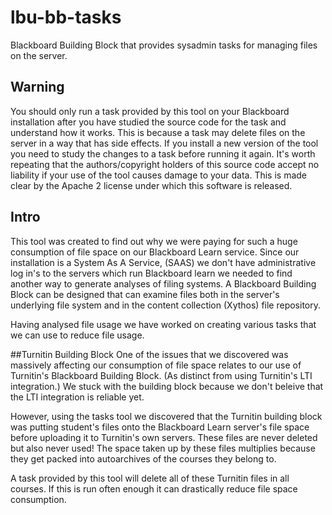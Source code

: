 # lbu-bb-tasks
Blackboard Building Block that provides sysadmin tasks for managing files on the server.
## Warning
You should only run a task provided by this tool on your Blackboard installation after you have studied the source code for the task and understand how it works.
This is because a task may delete files on the server in a way that has side effects. If you install a new version of the tool you need to study the changes to
a task before running it again. It's worth repeating that the authors/copyright holders of this source code accept no liability if your use of the tool causes
damage to your data. This is made clear by the Apache 2 license under which this software is released.
## Intro
This tool was created to find out why we were paying for such a huge consumption of file space on our Blackboard Learn service. Since our installation is a System
As A Service, (SAAS) we don't have administrative log in's to the servers which run Blackboard learn we needed to find another way to generate analyses of filing
systems. A Blackboard Building Block can be designed that can examine files both in the server's underlying file system and in the content collection (Xythos) file
repository.

Having analysed file usage we have worked on creating various tasks that we can use to reduce file usage.

##Turnitin Building Block
One of the issues that we discovered was massively affecting our consumption of file space relates to our use of Turnitin's Blackboard Building Block. (As
distinct from using Turnitin's LTI integration.) We stuck with the building block because we don't beleive that the LTI integration is reliable yet.

However, using the tasks tool we discovered that the Turnitin building block was putting student's files onto the Blackboard Learn server's file space before
uploading it to Turnitin's own servers. These files are never deleted but also never used! The space taken up by these files multiplies because they get packed 
into autoarchives of the courses they belong to.

A task provided by this tool will delete all of these Turnitin files in all courses. If this is run often enough it can drastically reduce file space consumption.
